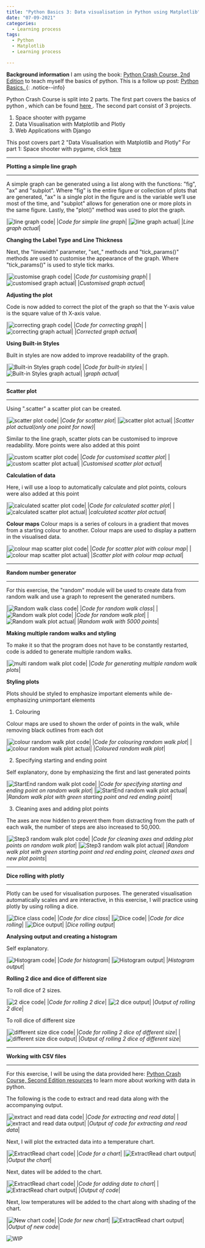 ```yaml
---
title: "Python Basics 3: Data visualisation in Python using Matplotlib"
date: "07-09-2021"
categories:
  - Learning process
tags:
  - Python
  - Matplotlib
  - Learning process

---
```


**Background information** I am using the book: <a href="https://nostarch.com/pythoncrashcourse2e">Python Crash Course, 2nd Edition</a> to teach myself the basics of python. This is a follow up post: <a href="https://khkhiu.github.io/learning%20process/personal-python-basics/"> Python Basics. </a>
{: .notice--info}


Python Crash Course is split into 2 parts. The first part covers the basics of python , which can be found <a href="https://khkhiu.github.io/learning%20process/personal-python-basics/"> here </a>. The second part consist of 3 projects.

1. Space shooter with pygame
2. Data Visualisation with Matplotlib and Plotly
3. Web Applications with Django

This post covers part 2 "Data Visualisation with Matplotlib and Plotly" For part 1: Space shooter with pygame, click <a href="https://khkhiu.github.io/learning%20process/personal-python-basics_2-pygame/"> here </a>

***

<strong>Plotting a simple line graph</strong>

***

A simple graph can be generated using a list along with the functions: "fig", "ax" and "subplot". Where "fig" is the entire figure or collection of plots that are generated, "ax" is a single plot in the figure and is the variable we’ll use most of the time, and "subplot" allows for generation one or more plots in the same figure. Lastly, the "plot()" method was used to plot the graph.

|![line graph code](/assets/images/LP-python-basics3-Data/line_graph_code.png)|
|<em>Code for simple line graph</em>|
|![line graph actual](/assets/images/LP-python-basics3-Data/line_graph_actual.png)|
|<em>Line graph actual</em>|

<strong>Changing the Label Type and Line Thickness</strong>

Next, the "linewidth" parameter, "set_" methods and "tick_params()" methods are used to customise the appearance of the graph. Where "tick_params()" is used to style tick marks.

|![customise graph code](/assets/images/LP-python-basics3-Data/custom_graph_code.png)|
|<em>Code for customising graph</em>|
|![customised graph actual](/assets/images/LP-python-basics3-Data/custom_graph_actual.png)|
|<em>Customised graph actual</em>|

<strong>Adjusting the plot</strong>

Code is now added to correct the plot of the graph so that the Y-axis value is the square value of th X-axis value.

|![correcting graph code](/assets/images/LP-python-basics3-Data/correct_graph_code.png)|
|<em>Code for correcting graph</em>|
|![correcting  graph actual](/assets/images/LP-python-basics3-Data/correct_graph_actual.png)|
|<em>Corrected graph actual</em>|

<strong>Using Built-in Styles</strong>

Built in styles are now added to improve readability of the graph.

|![Built-in Styles graph code](/assets/images/LP-python-basics3-Data/Built-in_graph_code.png)|
|<em>Code for built-in styles</em>|
|![Built-in Styles graph actual](/assets/images/LP-python-basics3-Data/Built-in_graph_actual.png)|
|<em>graph actual</em>|

***

<strong>Scatter plot</strong>

***

Using ".scatter" a scatter plot can be created.

|![scatter plot code](/assets/images/LP-python-basics3-Data/scatter_plot_code.png)|
|<em>Code for scatter plot</em>|
|![scatter plot actual](/assets/images/LP-python-basics3-Data/scatter_plot_actual.png)|
|<em>Scatter plot actual(only one point for now)</em>|

Similar to the line graph, scatter plots can be customised to improve readability. More points were also added at this point

|![custom scatter plot code](/assets/images/LP-python-basics3-Data/custom_scatter_plot_code.png)|
|<em>Code for customised scatter plot</em>|
|![custom scatter plot actual](/assets/images/LP-python-basics3-Data/custom_scatter_plot_actual.png)|
|<em>Customised scatter plot actual</em>|

<strong>Calculation of data</strong>

Here, i will use a loop to automatically calculate and plot points, colours were also added at this point

|![calculated scatter plot code](/assets/images/LP-python-basics3-Data/cal_scatter_plot_code.png)|
|<em>Code for calculated scatter plot</em>|
|![calculated scatter plot actual](/assets/images/LP-python-basics3-Data/cal_scatter_plot_actual.png)|
|<em>calculated scatter plot actual</em>|

<strong>Colour maps</strong>
Colour maps is a series of colours in a gradient that moves from a starting colour to another. Colour maps are used to display a pattern in the visualised data.

|![colour map scatter plot code](/assets/images/LP-python-basics3-Data/ColMap_scatter_plot_code.png)|
|<em>Code for scatter plot with colour map</em>|
|![colour map scatter plot actual](/assets/images/LP-python-basics3-Data/ColMap_scatter_plot_actual.png)|
|<em>Scatter plot with colour map actual</em>|

***

<strong>Random number generator</strong>

***
For this exercise, the "random" module will be used to create data from random walk and use a graph to represent the generated numbers.

|![Random walk class code](/assets/images/LP-python-basics3-Data/RandonWalk_class.png)|
|<em>Code for random walk class</em>|
|![Random walk plot code](/assets/images/LP-python-basics3-Data/RandonWalk_plot.png)|
|<em>Code for random walk plot</em>|
|![Random walk plot actual](/assets/images/LP-python-basics3-Data/RandonWalk_actual.png)|
|<em>Random walk with 5000 points</em>|

<strong>Making multiple random walks and styling</strong>

To make it so that the program does not have to be constantly restarted, code is added to generate multiple random walks.

|![multi random walk plot code](/assets/images/LP-python-basics3-Data/RandonWalk_plot-multi.png)|
|<em>Code for generating multiple random walk plots</em>|

<strong>Styling plots</strong>

Plots should be styled to emphasize important elements while de-emphasizing unimportant elements

1. Colouring

Colour maps are used to shown the order of points in the walk, while removing black outlines from each dot

|![colour random walk plot code](/assets/images/LP-python-basics3-Data/RandonWalk_plot_-colour_code.png)|
|<em>Code for colouring random walk plot</em>|
|![colour random walk plot actual](/assets/images/LP-python-basics3-Data/RandonWalk_plot_-colour_actual.png)|
|<em>Coloured random walk plot</em>|

2. Specifying starting and ending point

Self explanatory, done by emphasizing the first and last generated points

|![StartEnd random walk plot code](/assets/images/LP-python-basics3-Data/RandonWalk_plot_-StartEnd_code.png)|
|<em>Code for specifying starting and ending point on random walk plot</em>|
|![StartEnd  random walk plot actual](/assets/images/LP-python-basics3-Data/RandonWalk_plot_-StartEnd_actual.png)|
|<em>Random walk plot with green starting point and red ending point</em>|

3. Cleaning axes and adding plot points

The axes are now hidden to prevent them from distracting from the path of each walk, the number of steps are also increased to 50,000.

|![Step3 random walk plot code](/assets/images/LP-python-basics3-Data/RandonWalk_plot_step3_code.png)|
|<em>Code for cleaning axes and adding plot points on random walk plot</em>|
|![Step3 random walk plot actual](/assets/images/LP-python-basics3-Data/RandonWalk_plot_step3_actual.png)|
|<em>Random walk plot with green starting point and red ending point, cleaned axes and new plot points</em>|

***

<strong>Dice rolling with plotly</strong>

***

Plotly can be used for visualisation purposes. The generated visualisation automatically scales and are interactive, in this exercise, I will practice using plotly by using rolling a dice.

|![Dice class code](/assets/images/LP-python-basics3-Data/Dice_class.png)|
|<em>Code for dice class</em>|
|![Dice code](/assets/images/LP-python-basics3-Data/Dice_code.png)|
|<em>Code for dice rolling</em>|
|![Dice output](/assets/images/LP-python-basics3-Data/Dice_output.png)|
|<em>Dice rolling output</em>|

<strong>Analysing output and creating a histogram</strong>

Self explanatory.

|![Histogram code](/assets/images/LP-python-basics3-Data/hist_code.png)|
|<em>Code for histogram</em>|
|![Histogram output](/assets/images/LP-python-basics3-Data/hist_output.png)|
|<em>Histogram output</em>|

<strong>Rolling 2 dice and dice of different size</strong>

To roll dice of 2 sizes.

|![2 dice code](/assets/images/LP-python-basics3-Data/2d6_code.png)|
|<em>Code for rolling 2 dice</em>|
|![2 dice output](/assets/images/LP-python-basics3-Data/2d6_output.png)|
|<em>Output of rolling 2 dice</em>|


To roll dice of different size

|![different size dice code](/assets/images/LP-python-basics3-Data/2d6_diff_code.png)|
|<em>Code for rolling 2 dice of different size</em>|
|![different size dice output](/assets/images/LP-python-basics3-Data/2d6_diff_output.png)|
|<em>Output of rolling 2 dice of different size</em>|

***

<strong>Working with CSV files</strong>

***

For this exercise, I will be using the data provided here: <a href="https://ehmatthes.github.io/pcc_2e/regular_index/">Python Crash Course, Second Edition resources</a> to learn more about working with data in python.

The following is the code to extract and read data along with the accompanying output.

|![extract and read data code](/assets/images/LP-python-basics3-Data/ExRead_code.png)|
|<em>Code for extracting and read data</em>|
|![extract and read data output](/assets/images/LP-python-basics3-Data/ExRead_output.png)|
|<em>Output of code for extracting and read data</em>|

Next, I will plot the extracted data into a temperature chart.

|![ExtractRead chart code](/assets/images/LP-python-basics3-Data/ExRead_chart_code.png)|
|<em>Code for a chart</em>|
|![ExtractRead chart output](/assets/images/LP-python-basics3-Data/ExRead_chart_output.png)|
|<em>Output the chart</em>|

Next, dates will be added to the chart.

|![ExtractRead chart code](/assets/images/LP-python-basics3-Data/ExRead_chart_date_code.png)|
|<em>Code for adding date to chart</em>|
|![ExtractRead chart output](/assets/images/LP-python-basics3-Data/ExRead_chart_date_output.png)|
|<em>Output of code</em>|

Next, low temperatures will be added to the chart along with shading of the chart.

|![New chart code](/assets/images/LP-python-basics3-Data/ExRead_HighLow_date_code.png)|
|<em>Code for new chart</em>|
|![ExtractRead chart output](/assets/images/LP-python-basics3-Data/ExRead_HighLow_date_output.png)|
|<em>Output of new code</em>|

<!--Cut off pg 343-->

![WIP](/assets/images/common/WIP.png)